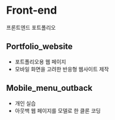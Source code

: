 # Front-end

프론트엔드 포트폴리오

## Portfolio_website

- 포트폴리오용 웹 페이지
- 모바일 화면을 고려한 반응형 웹사이트 제작

## Mobile_menu_outback

- 개인 실습
- 아웃백 웹 페이지를 모델로 한 클론 코딩
